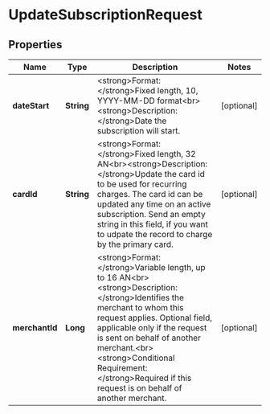 
# UpdateSubscriptionRequest

## Properties
Name | Type | Description | Notes
------------ | ------------- | ------------- | -------------
**dateStart** | **String** | &lt;strong&gt;Format: &lt;/strong&gt;Fixed length, 10, YYYY-MM-DD format&lt;br&gt;&lt;strong&gt;Description: &lt;/strong&gt;Date the subscription will start. |  [optional]
**cardId** | **String** | &lt;strong&gt;Format: &lt;/strong&gt;Fixed length, 32 AN&lt;br&gt;&lt;strong&gt;Description: &lt;/strong&gt;Update the card id to be used for recurring charges. The card id can be updated any time on an active subscription. Send an empty string in this field, if you want to udpate the record to charge by the primary card.  |  [optional]
**merchantId** | **Long** | &lt;strong&gt;Format: &lt;/strong&gt;Variable length, up to 16 AN&lt;br&gt;&lt;strong&gt;Description: &lt;/strong&gt;Identifies the merchant to whom this request applies. Optional field, applicable only if the request is sent on behalf of another merchant.&lt;br&gt;&lt;strong&gt;Conditional Requirement: &lt;/strong&gt;Required if this request is on behalf of another merchant. |  [optional]



